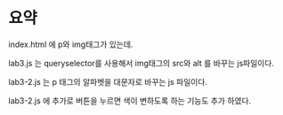<h1> 요약 </h1>

index.html 에 p와 img태그가 있는데.

lab3.js 는 queryselector를 사용해서 img태그의 src와 alt 를 바꾸는 js파일이다.

lab3-2.js 는 p 태그의 알파벳을 대문자로 바꾸는 js 파일이다.

lab3-2.js 에 추가로 버튼을 누르면 색이 변하도록 하는 기능도 추가 하였다.

